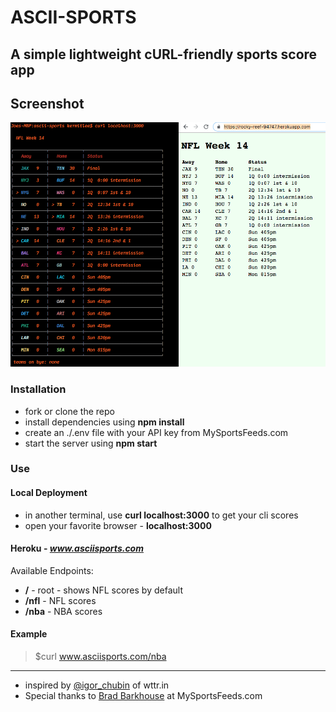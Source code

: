 # ASCII-SPORTS

## A simple lightweight cURL-friendly sports score app

## Screenshot

![screenshot-cli](./images/screenShot-cli.png?raw=true 'Screenshot CLIs')

### Installation

- fork or clone the repo
- install dependencies using **npm install**
- create an ./.env file with your API key from MySportsFeeds.com
- start the server using **npm start**

### Use

#### Local Deployment

- in another terminal, use **curl localhost:3000** to get your cli scores
- open your favorite browser - **localhost:3000**

#### Heroku - **_www.asciisports.com_**

Available Endpoints:

- **/** - root - shows NFL scores by default
- **/nfl** - NFL scores
- **/nba** - NBA scores

#### Example

> \$curl www.asciisports.com/nba

---

- inspired by [@igor_chubin](https://github.com/chubin) of wttr.in
- Special thanks to [Brad Barkhouse](https://github.com/bradbarkhouse) at MySportsFeeds.com
